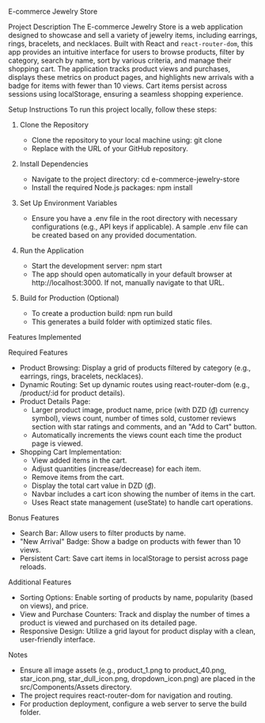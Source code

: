 E-commerce Jewelry Store

Project Description
The E-commerce Jewelry Store is a web application designed to showcase and sell a variety of jewelry items, including earrings, rings, bracelets, and necklaces. Built with React and `react-router-dom`, this app provides an intuitive interface for users to browse products, filter by category, search by name, sort by various criteria, and manage their shopping cart. The application tracks product views and purchases, displays these metrics on product pages, and highlights new arrivals with a badge for items with fewer than 10 views. Cart items persist across sessions using localStorage, ensuring a seamless shopping experience.

Setup Instructions
To run this project locally, follow these steps:

1. Clone the Repository
   - Clone the repository to your local machine using:
     git clone <repository-url>
   - Replace <repository-url> with the URL of your GitHub repository.

2. Install Dependencies
   - Navigate to the project directory:
     cd e-commerce-jewelry-store
   - Install the required Node.js packages:
     npm install

3. Set Up Environment Variables
   - Ensure you have a .env file in the root directory with necessary configurations (e.g., API keys if applicable). A sample .env file can be created based on any provided documentation.

4. Run the Application
   - Start the development server:
     npm start
   - The app should open automatically in your default browser at http://localhost:3000. If not, manually navigate to that URL.

5. Build for Production (Optional)
   - To create a production build:
     npm run build
   - This generates a build folder with optimized static files.

Features Implemented

Required Features
- Product Browsing: Display a grid of products filtered by category (e.g., earrings, rings, bracelets, necklaces).
- Dynamic Routing: Set up dynamic routes using react-router-dom (e.g., /product/:id for product details).
- Product Details Page:
  - Larger product image, product name, price (with DZD (₫) currency symbol), views count, number of times sold, customer reviews section with star ratings and comments, and an "Add to Cart" button.
  - Automatically increments the views count each time the product page is viewed.
- Shopping Cart Implementation:
  - View added items in the cart.
  - Adjust quantities (increase/decrease) for each item.
  - Remove items from the cart.
  - Display the total cart value in DZD (₫).
  - Navbar includes a cart icon showing the number of items in the cart.
  - Uses React state management (useState) to handle cart operations.

Bonus Features
- Search Bar: Allow users to filter products by name.
- "New Arrival" Badge: Show a badge on products with fewer than 10 views.
- Persistent Cart: Save cart items in localStorage to persist across page reloads.

Additional Features
- Sorting Options: Enable sorting of products by name, popularity (based on views), and price.
- View and Purchase Counters: Track and display the number of times a product is viewed and purchased on its detailed page.
- Responsive Design: Utilize a grid layout for product display with a clean, user-friendly interface.

Notes
- Ensure all image assets (e.g., product_1.png to product_40.png, star_icon.png, star_dull_icon.png, dropdown_icon.png) are placed in the src/Components/Assets directory.
- The project requires react-router-dom for navigation and routing.
- For production deployment, configure a web server to serve the build folder.
